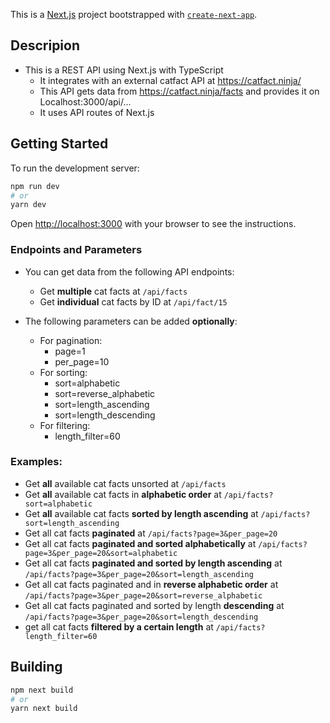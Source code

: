 This is a [Next.js](https://nextjs.org/) project bootstrapped with [`create-next-app`](https://github.com/vercel/next.js/tree/canary/packages/create-next-app).

## Descripion
- This is a REST API using Next.js with TypeScript
    - It integrates with an external catfact API at https://catfact.ninja/
    - This API gets data from https://catfact.ninja/facts and provides it on Localhost:3000/api/...
    - It uses API routes of Next.js

## Getting Started

To run the development server:

```bash
npm run dev
# or
yarn dev
```

Open [http://localhost:3000](http://localhost:3000) with your browser to see the instructions.

### Endpoints and Parameters

- You can get data from the following API endpoints:
    - Get **multiple** cat facts at `/api/facts`
    - Get **individual** cat facts by ID at `/api/fact/15`

- The following parameters can be added **optionally**:
  - For pagination:
    - page=1
    - per_page=10
  - For sorting:
    - sort=alphabetic
    - sort=reverse_alphabetic
    - sort=length_ascending
    - sort=length_descending
  - For filtering:
    - length_filter=60

### Examples:
  - Get **all** available cat facts unsorted at `/api/facts`
  - Get **all** available cat facts in **alphabetic order** at `/api/facts?sort=alphabetic`
  - Get **all** available cat facts **sorted by length ascending** at `/api/facts?sort=length_ascending`
  - Get all cat facts **paginated** at `/api/facts?page=3&per_page=20`
  - Get all cat facts **paginated and sorted alphabetically** at `/api/facts?page=3&per_page=20&sort=alphabetic`
  - Get all cat facts **paginated and sorted by length ascending** at `/api/facts?page=3&per_page=20&sort=length_ascending`
  - Get all cat facts paginated and in **reverse alphabetic order** at `/api/facts?page=3&per_page=20&sort=reverse_alphabetic`
  - Get all cat facts paginated and sorted by length **descending** at `/api/facts?page=3&per_page=20&sort=length_descending`
  - get all cat facts **filtered by a certain length** at `/api/facts?length_filter=60`

## Building

```bash
npm next build
# or
yarn next build
```

